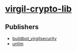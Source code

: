 # [virgil-crypto-lib](https://pypi.org/project/virgil-crypto-lib)



## Publishers
- [buildbot_virgilsecurity](https://pypi.org/user/buildbot_virgilsecurity)
- [unlim](https://pypi.org/user/unlim)

